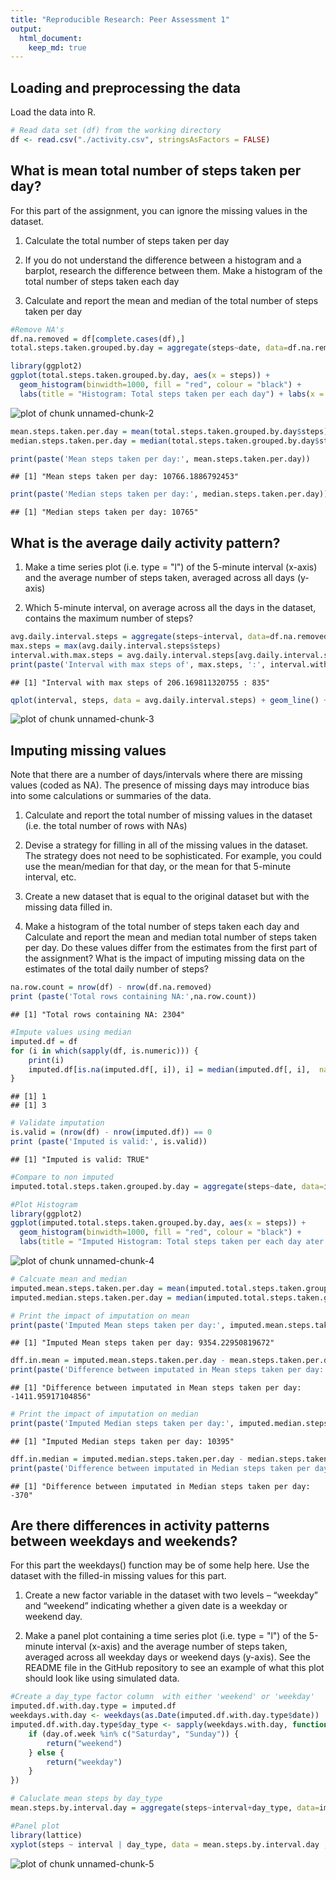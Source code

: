 ```yaml
---
title: "Reproducible Research: Peer Assessment 1"
output: 
  html_document:
    keep_md: true
---
```



## Loading and preprocessing the data
Load the data into R.


```r
# Read data set (df) from the working directory
df <- read.csv("./activity.csv", stringsAsFactors = FALSE)
```

## What is mean total number of steps taken per day?
For this part of the assignment, you can ignore the missing values in the dataset.

1.  Calculate the total number of steps taken per day

2.  If you do not understand the difference between a histogram and a barplot, research the difference between them. Make a histogram of the total number of steps taken each day

3.  Calculate and report the mean and median of the total number of steps taken per day


```r
#Remove NA's
df.na.removed = df[complete.cases(df),]
total.steps.taken.grouped.by.day = aggregate(steps~date, data=df.na.removed , FUN = sum)

library(ggplot2)
ggplot(total.steps.taken.grouped.by.day, aes(x = steps)) + 
  geom_histogram(binwidth=1000, fill = "red", colour = "black") + 
  labs(title = "Histogram: Total steps taken per each day") + labs(x = "", y = "")
```

![plot of chunk unnamed-chunk-2](figure/unnamed-chunk-2-1.png) 

```r
mean.steps.taken.per.day = mean(total.steps.taken.grouped.by.day$steps)
median.steps.taken.per.day = median(total.steps.taken.grouped.by.day$steps)

print(paste('Mean steps taken per day:', mean.steps.taken.per.day))
```

```
## [1] "Mean steps taken per day: 10766.1886792453"
```

```r
print(paste('Median steps taken per day:', median.steps.taken.per.day))
```

```
## [1] "Median steps taken per day: 10765"
```


## What is the average daily activity pattern?
1.  Make a time series plot (i.e. type = "l") of the 5-minute interval (x-axis) and the average number of steps taken, averaged across all days (y-axis)

2.  Which 5-minute interval, on average across all the days in the dataset, contains the maximum number of steps?


```r
avg.daily.interval.steps = aggregate(steps~interval, data=df.na.removed , FUN = mean)
max.steps = max(avg.daily.interval.steps$steps)
interval.with.max.steps = avg.daily.interval.steps[avg.daily.interval.steps$steps == max.steps,]$interval
print(paste('Interval with max steps of', max.steps, ':', interval.with.max.steps))
```

```
## [1] "Interval with max steps of 206.169811320755 : 835"
```

```r
qplot(interval, steps, data = avg.daily.interval.steps) + geom_line() + labs(title = "Time series: 5-minute interval and the average number of steps across days") +labs(x = "Interval", y = "Number of steps ")
```

![plot of chunk unnamed-chunk-3](figure/unnamed-chunk-3-1.png) 

## Imputing missing values
Note that there are a number of days/intervals where there are missing values (coded as NA). The presence of missing days may introduce bias into some calculations or summaries of the data.

1.  Calculate and report the total number of missing values in the dataset (i.e. the total number of rows with NAs)

2.  Devise a strategy for filling in all of the missing values in the dataset. The strategy does not need to be sophisticated. For example, you could use the mean/median for that day, or the mean for that 5-minute interval, etc.

3.  Create a new dataset that is equal to the original dataset but with the missing data filled in.

4.  Make a histogram of the total number of steps taken each day and Calculate and report the mean and median total number of steps taken per day. Do these values differ from the estimates from the first part of the assignment? What is the impact of imputing missing data on the estimates of the total daily number of steps?

```r
na.row.count = nrow(df) - nrow(df.na.removed)
print (paste('Total rows containing NA:',na.row.count))
```

```
## [1] "Total rows containing NA: 2304"
```

```r
#Impute values using median
imputed.df = df
for (i in which(sapply(df, is.numeric))) {
    print(i)
    imputed.df[is.na(imputed.df[, i]), i] = median(imputed.df[, i],  na.rm = TRUE)
}
```

```
## [1] 1
## [1] 3
```

```r
# Validate imputation
is.valid = (nrow(df) - nrow(imputed.df)) == 0
print (paste('Imputed is valid:', is.valid))
```

```
## [1] "Imputed is valid: TRUE"
```

```r
#Compare to non imputed
imputed.total.steps.taken.grouped.by.day = aggregate(steps~date, data=imputed.df , FUN = sum)

#Plot Histogram
library(ggplot2)
ggplot(imputed.total.steps.taken.grouped.by.day, aes(x = steps)) + 
  geom_histogram(binwidth=1000, fill = "red", colour = "black") + 
  labs(title = "Imputed Histogram: Total steps taken per each day ater filling NA") + labs(x = "", y = "")
```

![plot of chunk unnamed-chunk-4](figure/unnamed-chunk-4-1.png) 

```r
# Calcuate mean and median
imputed.mean.steps.taken.per.day = mean(imputed.total.steps.taken.grouped.by.day$steps)
imputed.median.steps.taken.per.day = median(imputed.total.steps.taken.grouped.by.day$steps)

# Print the impact of imputation on mean
print(paste('Imputed Mean steps taken per day:', imputed.mean.steps.taken.per.day))
```

```
## [1] "Imputed Mean steps taken per day: 9354.22950819672"
```

```r
dff.in.mean = imputed.mean.steps.taken.per.day - mean.steps.taken.per.day
print(paste('Difference between imputated in Mean steps taken per day:', dff.in.mean))
```

```
## [1] "Difference between imputated in Mean steps taken per day: -1411.95917104856"
```

```r
# Print the impact of imputation on median
print(paste('Imputed Median steps taken per day:', imputed.median.steps.taken.per.day))
```

```
## [1] "Imputed Median steps taken per day: 10395"
```

```r
dff.in.median = imputed.median.steps.taken.per.day - median.steps.taken.per.day
print(paste('Difference between imputated in Median steps taken per day:', dff.in.median ))
```

```
## [1] "Difference between imputated in Median steps taken per day: -370"
```

## Are there differences in activity patterns between weekdays and weekends?
For this part the weekdays() function may be of some help here. Use the dataset with the filled-in missing values for this part.

1.  Create a new factor variable in the dataset with two levels – “weekday” and “weekend” indicating whether a given date is a weekday or weekend day.

2.  Make a panel plot containing a time series plot (i.e. type = "l") of the 5-minute interval (x-axis) and the average number of steps taken, averaged across all weekday days or weekend days (y-axis). See the README file in the GitHub repository to see an example of what this plot should look like using simulated data.

```r
#Create a day_type factor column  with either 'weekend' or 'weekday'
imputed.df.with.day.type = imputed.df
weekdays.with.day <- weekdays(as.Date(imputed.df.with.day.type$date))
imputed.df.with.day.type$day_type <- sapply(weekdays.with.day, function(day.of.week) {
    if (day.of.week %in% c("Saturday", "Sunday")) {
        return("weekend")
    } else {
        return("weekday")
    }
})

# Caluclate mean steps by day_type
mean.steps.by.interval.day = aggregate(steps~interval+day_type, data=imputed.df.with.day.type, FUN=mean)

#Panel plot
library(lattice)
xyplot(steps ~ interval | day_type, data = mean.steps.by.interval.day , type = "b", layout = c(1, 2))
```

![plot of chunk unnamed-chunk-5](figure/unnamed-chunk-5-1.png) 
